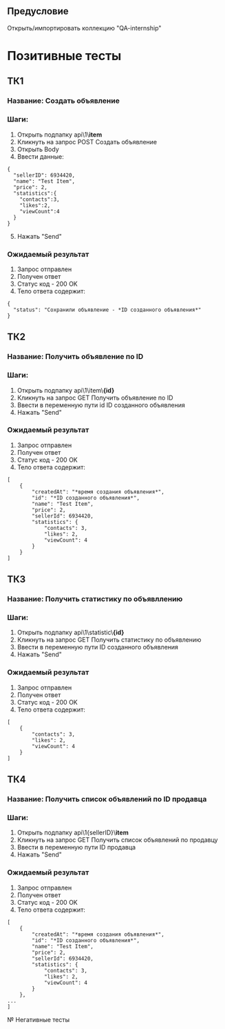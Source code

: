 ## Предусловие
Открыть/импортировать коллекцию "QA-internship"
# Позитивные тесты
## ТК1
### Название: Создать объявление
### Шаги:
1. Открыть подпапку api\1\\**item**
2. Кликнуть на запрос POST Создать объявление
3. Открыть Body
4. Ввести данные:
```
{
  "sellerID": 6934420,
  "name": "Test Item",
  "price": 2,
  "statistics":{
    "contacts":3,
    "likes":2,
    "viewCount":4
  }
}
```
5. Нажать "Send"
### Ожидаемый результат
1. Запрос отправлен
2. Получен ответ
3. Статус код - 200 OK
4. Тело ответа содержит:
```
{
  "status": "Сохранили объявление - *ID созданного объявления*"
}
```

## ТК2
### Название: Получить объявление по ID
### Шаги:
1. Открыть подпапку api\1\item\\**{id}**
2. Кликнуть на запрос GET Получить объявление по ID
3. Ввести в переменную пути id ID созданного объявления
4. Нажать "Send"
### Ожидаемый результат
1. Запрос отправлен
2. Получен ответ
3. Статус код - 200 OK
4. Тело ответа содержит:
```
[
    {
        "createdAt": "*время создания объявления*",
        "id": "*ID созданного объявления*",
        "name": "Test Item",
        "price": 2,
        "sellerId": 6934420,
        "statistics": {
            "contacts": 3,
            "likes": 2,
            "viewCount": 4
        }
    }
]
```

## ТК3
### Название: Получить статистику по объявллению
### Шаги:
1. Открыть подпапку api\1\statistic\\**{id}**
2. Кликнуть на запрос GET Получить статистику по объявлению
3. Ввести в переменную пути ID созданного объявления
4. Нажать "Send"
### Ожидаемый результат
1. Запрос отправлен
2. Получен ответ
3. Статус код - 200 OK
4. Тело ответа содержит:
```
[
    {
        "contacts": 3,
        "likes": 2,
        "viewCount": 4
    }
]
```
## ТК4
### Название: Получить список объявлений по ID продавца
### Шаги:
1. Открыть подпапку api\1\{sellerID}\\**item**
2. Кликнуть на запрос GET Получить список объявлений по продавцу
3. Ввести в переменную пути ID продавца
4. Нажать "Send"
### Ожидаемый результат
1. Запрос отправлен
2. Получен ответ
3. Статус код - 200 OK
4. Тело ответа содержит:
```
[
    {
        "createdAt": "*время создания объявления*",
        "id": "*ID созданного объявления*",
        "name": "Test Item",
        "price": 2,
        "sellerId": 6934420,
        "statistics": {
            "contacts": 3,
            "likes": 2,
            "viewCount": 4
        }
    },
...
]
```
№ Негативные тесты
